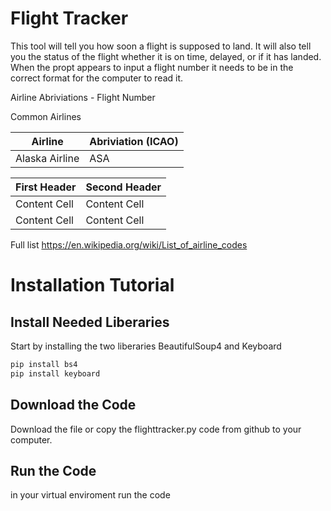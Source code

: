 # Flight Tracker
This tool will tell you how soon a flight is supposed to land. It will also tell you the status of the flight whether it is on time, delayed, or if it has landed. When the propt appears to input a flight number it needs to be in the correct format for the computer to read it.

Airline Abriviations - Flight Number

Common Airlines

| Airline | Abriviation (ICAO) |
| ------- | ----------- |
| Alaska Airline | ASA |

| First Header  | Second Header |
| ------------- | ------------- |
| Content Cell  | Content Cell  |
| Content Cell  | Content Cell  |

Full list
https://en.wikipedia.org/wiki/List_of_airline_codes
# Installation Tutorial

## Install Needed Liberaries
Start by installing the two liberaries BeautifulSoup4 and Keyboard
```python
pip install bs4
pip install keyboard
```

## Download the Code
Download the file or copy the flighttracker.py code from github to your computer.

## Run the Code
in your virtual enviroment run the code